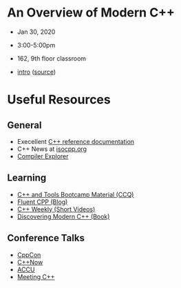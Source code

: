 # An Overview of Modern C++
- Jan 30, 2020
- 3:00-5:00pm
- 162, 9th floor classroom

- [intro](https://sciware.flatironinstitute.org/06_ModernC++/slides.html) ([source](intro.md))


# Useful Resources

## General

- Execellent [C++ reference documentation](https://en.cppreference.com/w/)
- C++ News at [isocpp.org](https://isocpp.org/)
- [Compiler Explorer](https://godbolt.org/)

## Learning

- [C++ and Tools Bootcamp Material (CCQ)](https://github.com/wentzell/cpp_and_tools_bootcamp)
- [Fluent CPP (Blog)](https://www.fluentcpp.com/)
- [C++ Weekly (Short Videos)](https://www.youtube.com/user/lefticus1/videos)
- [Discovering Modern C++ (Book)](https://www.amazon.com/Discovering-Modern-Scientists-Programmers-Depth/dp/0134383583)

## Conference Talks

- [CppCon](https://www.youtube.com/user/CppCon/videos)
- [C++Now](https://www.youtube.com/user/BoostCon/videos)
- [ACCU](https://www.youtube.com/channel/UCJhay24LTpO1s4bIZxuIqKw/videos)
- [Meeting C++](https://www.youtube.com/user/MeetingCPP/videos)
